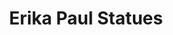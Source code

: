 ---
pid: LLP403
title: Erika Paul Statues
location_transcription: LA
zipcode: 
outside_phl: 
neighborhood: 
age: '9'
age_range: 6-13
instagram: 
image_file_name: LLP_403.jpg
proposal_transcription: |-
  Team

  Jake Paul
topic: Pop Culture
topic_summary: '0'
type: Sculpture Statue
keywords_other: jake paul, youtube
credit: "#Raghda"
image_labels: 
twitter: 
facebook: 
permalink: "/monuments/llp403/"
layout: item-page
---
